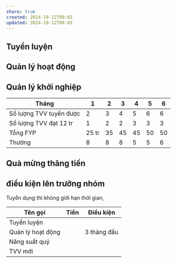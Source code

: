 ```yaml
---
share: true
created: 2024-10-12T09:02
updated: 2024-10-12T09:43
---
```

## Tuyển luyện
## Quản lý hoạt động
## Quản lý khởi nghiệp
| Tháng                   | 1     | 2   | 3   | 4   | 5   | 6   |
| ----------------------- | ----- | --- | --- | --- | --- | --- |
| Số lượng TVV tuyển được | 2     | 3   | 4   | 5   | 6   | 6   |
| Số lượng TVV đạt 12 tr  | 1     | 2   | 2   | 3   | 3   | 3   |
| Tổng FYP                | 25 tr | 35  | 45  | 45  | 50  | 50  |
| Thưởng                  | 8     | 8   | 8   | 5   | 5   | 6   |

## Quà mừng thăng tiến


## điều kiện lên trưởng nhóm
Tuyển dụng thì không giới hạn thời gian, 


| Tên gọi           | Tiền | Điều  kiện  |
| ----------------- | ---- | ----------- |
| Tuyển luyện       |      |             |
| Quản lý hoạt động |      | 3 tháng đầu |
| Năng suất quý     |      |             |
| TVV mới           |      |             |